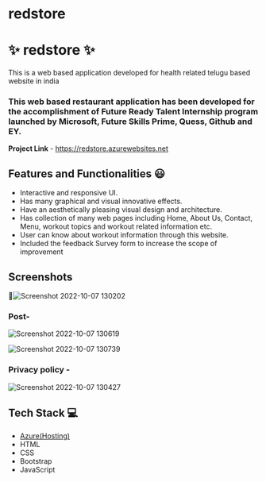 # redstore
# ✨ redstore  ✨

This is a web based application developed for health related telugu based website in india

### This web based restaurant application has been developed for the accomplishment of Future Ready Talent Internship program launched by Microsoft, Future Skills Prime, Quess, Github and EY.


**Project Link** - https://redstore.azurewebsites.net


## Features and Functionalities 😃

- Interactive and responsive UI.
- Has many graphical and visual innovative effects.
- Have an aesthetically pleasing visual design and architecture.
- Has collection of many web pages including Home, About Us, Contact, Menu, workout topics and workout related information etc.
- User can know about workout information through this website.
- Included the feedback Survey form to increase the scope of improvement 

## Screenshots

 📸![Screenshot 2022-10-07 130202](https://user-images.githubusercontent.com/110052708/194497751-59e8b118-d312-406a-b630-cae6d8ebe8d2.jpg)


   

### Post-

![Screenshot 2022-10-07 130619](https://user-images.githubusercontent.com/110052708/194498537-887ea4e5-a420-4adb-860d-f0b7a764d1a9.jpg)

![Screenshot 2022-10-07 130739](https://user-images.githubusercontent.com/110052708/194498725-2f687dd6-67aa-4344-883a-2f25fb6e80ef.jpg)

### Privacy policy -

![Screenshot 2022-10-07 130427](https://user-images.githubusercontent.com/110052708/194498167-f9d6948f-c3bd-4ffb-8e93-672b2b4f6efa.jpg)



## Tech Stack 💻

- [Azure(Hosting)](https://azure.microsoft.com/en-in/features/azure-portal/)
- HTML
- CSS
- Bootstrap
- JavaScript
